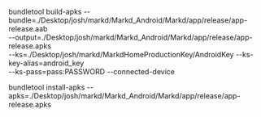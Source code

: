 bundletool build-apks --bundle=./Desktop/josh/markd/Markd_Android/Markd/app/release/app-release.aab \
--output=./Desktop/josh/markd/Markd_Android/Markd/app/release/app-release.apks \
--ks=./Desktop/josh/markd/MarkdHomeProductionKey/AndroidKey --ks-key-alias=android_key \
--ks-pass=pass:PASSWORD --connected-device

bundletool install-apks --apks=./Desktop/josh/markd/Markd_Android/Markd/app/release/app-release.apks
